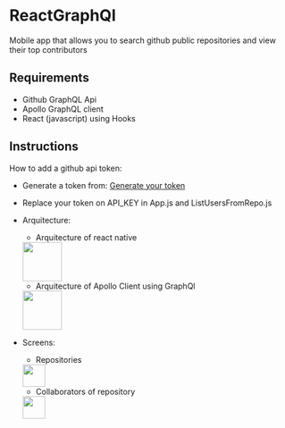 # ReactGraphQl
Mobile app that allows you to search github public repositories and view their top contributors

## Requirements
- Github GraphQL Api
- Apollo GraphQL client
- React (javascript) using Hooks

## Instructions
How to add a github api token:

- Generate a token from: [Generate your token](https://github.com/settings/tokens/new)
- Replace your token on API_KEY in App.js and ListUsersFromRepo.js
- Arquitecture:

	- Arquitecture of react native
	<img src="https://github.com/Kath17/ReactGraphQl/blob/master/images/react_native_arq.png" width="70">

	- Arquitecture of Apollo Client using GraphQl
	<img src="https://github.com/Kath17/ReactGraphQl/blob/master/images/apollo_graphql.png" width="70">

- Screens:

	- Repositories
	<img src="https://github.com/Kath17/ReactGraphQl/blob/master/images/Repositories.jpg" width="40">

	- Collaborators of repository
	<img src="https://github.com/Kath17/ReactGraphQl/blob/master/images/Collaborators.jpg" width="40">


